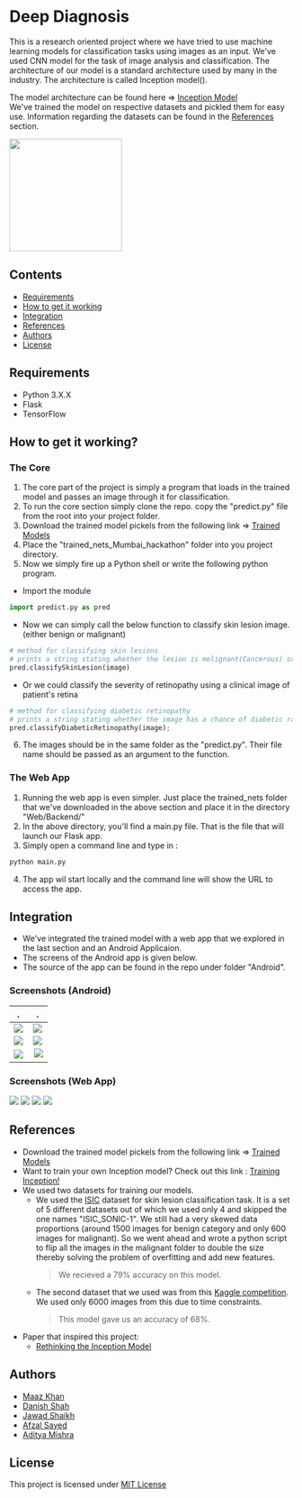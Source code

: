 # Deep Diagnosis
This is a research oriented project where we have tried to use machine learning models for classification tasks using images as an input. We've used CNN model for the task of image analysis and classification. The architecture of our model is a standard architecture used by many in the industry. The architecture is called Inception model().

The model architecture can be found here => <a href="http://www.cv-foundation.org/openaccess/content_cvpr_2015/papers/Szegedy_Going_Deeper_With_2015_CVPR_paper.pdf">Inception Model</a><br>
We've trained the model on respective datasets and pickled them for easy use.
Information regarding the datasets can be found in the [References](#references) section.

<img src="https://github.com/DanishShah/DeepDiagnosis/blob/master/Resources/GooglePlayStore.png" width="200">


## Contents
* [Requirements](#requirements)
* [How to get it working](#how-to-get-it-working?)
* [Integration](#integration)
* [References](#references)
* [Authors](#authors)
* [License](#license)

## Requirements
* Python 3.X.X
* Flask
* TensorFlow

## How to get it working?

### The Core
1. The core part of the project is simply a program that loads in the trained model and passes an image through it for classification.<br>
2. To run the core section simply clone the repo. copy the "predict.py" file from the root into your project folder.<br>
3. Download the trained model pickels from the following link => <a href="https://drive.google.com/drive/folders/0B0eNSOFz7zL7Q2JqN0E5R2NZNXM?usp=sharing">Trained Models</a>
4. Place the "trained_nets_Mumbai_hackathon" folder into you project directory.
5. Now we simply fire up a Python shell or write the following python program.
* Import the module
``` python
import predict.py as pred
```
* Now we can simply call the below function to classify skin lesion image. (either benign or malignant)
``` python
# method for classifying skin lesions
# prints a string stating whether the lesion is melignant(Cancerous) or benign(non-cancerous) with a percent confidence
pred.classifySkinLesion(image)
```
* Or we could classify the severity of retinopathy using a clinical image of patient's retina
``` python
# method for classifying diabetic retinopathy
# prints a string stating whether the image has a chance of diabetic ratinopathy (Normal, Moderate, Severe) with a percent confidence.
pred.classifyDiabeticRetinopathy(image);
```
6. The images should be in the same folder as the "predict.py". Their file name should be passed as an argument to the function.

### The Web App
1. Running the web app is even simpler. Just place the trained_nets folder that we've downloaded in the above section and place it in the directory "Web/Backend/"
2. In the above directory, you'll find a main.py file. That is the file that will launch our Flask app.
3. Simply open a command line and type in :
``` python
python main.py
```
4. The app wil start locally and the command line will show the URL to access the app.

## Integration
* We've integrated the trained model with a web app that we explored in the last section and an Android Applicaion.
* The screens of the Android app is given below.
* The source of the app can be found in the repo under folder "Android". 

### Screenshots (Android)

 .             |   .
:-------------------------:|:-------------------------:
![](https://github.com/DanishShah/DeepDiagnosis/blob/master/Resources/Screenshot_20170327-170331[1].png)  |  ![](https://github.com/DanishShah/DeepDiagnosis/blob/master/Resources/Screenshot_20170327-170326[1].png)
![](https://github.com/DanishShah/DeepDiagnosis/blob/master/Resources/Screenshot_20170327-170321[1].png)  |  ![](https://github.com/DanishShah/DeepDiagnosis/blob/master/Resources/Screenshot_20170327-170306[1].png)
![](https://github.com/DanishShah/DeepDiagnosis/blob/master/Resources/Screenshot_20170327-170313[1].png)  |  ![](https://github.com/DanishShah/DeepDiagnosis/blob/master/Resources/Screenshot_20170327-170618[1].png)

### Screenshots (Web App)

![](https://github.com/DanishShah/DeepDiagnosis/blob/master/Resources/web_1.jpg)
![](https://github.com/DanishShah/DeepDiagnosis/blob/master/Resources/web_2.jpg)
![](https://github.com/DanishShah/DeepDiagnosis/blob/master/Resources/web_3.jpg)
![](https://github.com/DanishShah/DeepDiagnosis/blob/master/Resources/web_4.jpg)


## References
* Download the trained model pickels from the following link => <a href="https://drive.google.com/drive/folders/0B0eNSOFz7zL7Q2JqN0E5R2NZNXM?usp=sharing">Trained Models</a>
* Want to train your own Inception model? Check out this link : <a href="https://github.com/tensorflow/models/tree/master/inception">Training Inception!</a>
* We used two datasets for training our models.
  * We used the [ISIC](https://isic-archive.com/) dataset for skin lesion classification task. It is a set of 5 different datasets out of which we used only 4 and skipped the one names "ISIC_SONIC-1". We still had a very skewed data proportions (around 1500 images for benign category and only 600 images for malignant). So we went ahead and wrote a python script to flip all the images in the malignant folder to double the size thereby solving the problem of overfitting and add new features.
    > We recieved a 79% accuracy on this model.
  * The second dataset that we used was from this [Kaggle competition](https://www.kaggle.com/c/diabetic-retinopathy-detection). We used only 6000 images from this due to time constraints.
    > This model gave us an accuracy of 68%.
* Paper that inspired this project:
  * [Rethinking the Inception Model](https://arxiv.org/pdf/1512.00567.pdf)
  

## Authors
* [Maaz Khan](https://github.com/maazrk)
* [Danish Shah](https://github.com/DanishShah)
* [Jawad Shaikh](https://github.com/jawadsh123)
* [Afzal Sayed]()
* [Aditya Mishra]()

## License
This project is licensed under <a href="https://github.com/DanishShah/DeepDiagnosis/blob/master/LICENSE.txt">MIT License</a>


